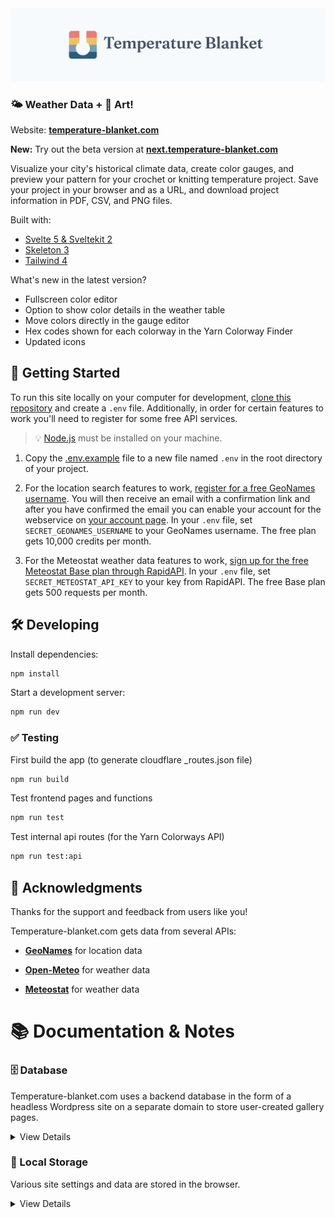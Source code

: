 <img src="static/images/banner.png" alt="Temperature Blanket Website Logo" />

### 🌤️ Weather Data + 🧶 Art!

Website: **[temperature-blanket.com](https://temperature-blanket.com)**

**New:** Try out the beta version at **[next.temperature-blanket.com](https://next.temperature-blanket.com)**

Visualize your city's historical climate data, create color gauges, and preview your pattern for your crochet or knitting temperature project. Save your project in your browser and as a URL, and download project information in PDF, CSV, and PNG files.

Built with:

- [Svelte 5 & Sveltekit 2](https://svelte.dev/)
- [Skeleton 3](https://github.com/skeletonlabs/skeleton)
- [Tailwind 4](https://github.com/tailwindlabs/tailwindcss)

What's new in the latest version?

- Fullscreen color editor
- Option to show color details in the weather table
- Move colors directly in the gauge editor
- Hex codes shown for each colorway in the Yarn Colorway Finder
- Updated icons

## 🚀 Getting Started

To run this site locally on your computer for development, [clone this repository](https://docs.github.com/en/repositories/creating-and-managing-repositories/cloning-a-repository) and create a `.env` file. Additionally, in order for certain features to work you'll need to register for some free API services.

> 💡 [Node.js](https://nodejs.org/en/download/package-manager) must be installed on your machine.

1. Copy the [.env.example](.env.example) file to a new file named `.env` in the root directory of your project.

2. For the location search features to work, [register for a free GeoNames username](http://www.geonames.org/login). You will then receive an email with a confirmation link and after you have confirmed the email you can enable your account for the webservice on [your account page](http://www.geonames.org/manageaccount). In your `.env` file, set `SECRET_GEONAMES_USERNAME` to your GeoNames username. The free plan gets 10,000 credits per month.

3. For the Meteostat weather data features to work, [sign up for the free Meteostat Base plan through RapidAPI](https://rapidapi.com/meteostat/api/meteostat/pricing). In your `.env` file, set `SECRET_METEOSTAT_API_KEY` to your key from RapidAPI. The free Base plan gets 500 requests per month.

## 🛠️ Developing

Install dependencies:

```bash
npm install
```

Start a development server:

```bash
npm run dev
```

### ✅ Testing

First build the app (to generate cloudflare \_routes.json file)

```bash
npm run build
```

Test frontend pages and functions

```bash
npm run test
```

Test internal api routes (for the Yarn Colorways API)

```bash
npm run test:api
```

## 🙌 Acknowledgments

Thanks for the support and feedback from users like you!

Temperature-blanket.com gets data from several APIs:

- **[GeoNames](https://www.geonames.org/)** for location data

- **[Open-Meteo](https://open-meteo.com)** for weather data

- **[Meteostat](https://meteostat.net)** for weather data

# 📚 Documentation & Notes

### 🗄️ Database

Temperature-blanket.com uses a backend database in the form of a headless Wordpress site on a separate domain to store user-created gallery pages.

<details>
<summary>View Details</summary>

> ℹ️ The information below is intended for documentation only. You can test and develop this project locally without setting up your own backend database.

Here are the steps for setting up the headless Wordpress site:

- Install Wordpress on a separate domain.
- I use the following plugins
  - [EWWW Image Optimizer](https://wordpress.org/plugins/ewww-image-optimizer/) - To compress and optimize project preview images
  - [Redirection](https://wordpress.org/plugins/redirection/) - To redirect the headless Wordpress home page to the temperature-blanket.com site, and to redirect project pages to their corresponding gallery pages on temperature-blanket.com.
  - Temperature Blanket Custom Plugin - I created a Wordpress plugin which handles the necessary setup and allows for creation of project gallery pages through a custom REST endpoint.
  - [Wordfence](https://wordpress.org/plugins/wordfence/) - For general site security
  - [Wordpress Popular Posts](https://wordpress.org/plugins/wordpress-popular-posts/) - For tracking popular projects
  - [WP-GraphQL](https://wordpress.org/plugins/wp-graphql/) - For interacting with the Wordpress backend
- Add the following line to `wp-config.php`:

```
define('PROJECT_CREATION_AUTH_KEY', 'auth_key');
```

- In this project's `.env` file, `SECRET_WORDPRESS_PROJECT_CREATION_AUTH_KEY` should be the same `'auth_key'` value. Without the correct auth key, the Wordpress site won't accept POST requests for new project gallery pages.

> 💡 When developing locally, POST requests to create new temperature blanket project gallery pages will be rejected. This is normal, because you don't have the necessary authentication key.

</details>

### 💾 Local Storage

Various site settings and data are stored in the browser.

<details>
<summary>View Details</summary>

| Key Name              | Description                                                | Default Value                                                                                                                                          | Possible Values                                                     | Version Added\* |
| --------------------- | ---------------------------------------------------------- | ------------------------------------------------------------------------------------------------------------------------------------------------------ | ------------------------------------------------------------------- | --------------- |
| preferences           | User preferences object                                    | `{ disableToastAnalytics: false, theme: { id: 'classic', mode: 'system',},layout: 'list',} forecast: {unit: 'metric', hourFormat: 24, locations: [],}` | [`Preferences`](src/lib/state/persisted-state.svelte.ts)            | < 5.0.0         |
| projects              | Projects the user has saved                                | `[]`                                                                                                                                                   | array of [`SavedProject`](src/lib/types/project-types.d.ts) objects | < 3.28.3        |
| [/weather]units       | Units for the weather forecast page                        | `imperial`                                                                                                                                             | `imperial`, `metric`                                                | < 3.28.3        |
| [/weather]hour_format | Time format for the weather forecast page                  | `12`                                                                                                                                                   | `12`, `24`                                                          | < 3.28.3        |
| [/weather]locations   | Locations the user has added for the weather forecast page | `[]`                                                                                                                                                   | array of [`Location`](src/lib/types/location-types.d.ts) objects    | < 3.28.3        |

_\*Items with a < before the version means sometime before that version, I'm not sure exactly when because I wasn't keeping track before version 3.28.3._

</details>
